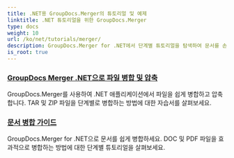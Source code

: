 ```yaml
---
title: .NET용 GroupDocs.Merger의 튜토리얼 및 예제
linktitle: .NET 튜토리얼을 위한 GroupDocs.Merger
type: docs
weight: 10
url: /ko/net/tutorials/merger/
description: GroupDocs.Merger for .NET에서 단계별 튜토리얼을 탐색하여 문서를 손쉽게 병합, 분할, 재정렬 및 관리하세요. 자세한 예제와 전문가의 안내로 문서 조작을 마스터하세요.
is_root: true
---
```


### [GroupDocs Merger .NET으로 파일 병합 및 압축](./merge-and-compress-files/)
GroupDocs.Merger를 사용하여 .NET 애플리케이션에서 파일을 쉽게 병합하고 압축합니다. TAR 및 ZIP 파일을 단계별로 병합하는 방법에 대한 자습서를 살펴보세요.
### [문서 병합 가이드](./guide-to-document-merging/)
GroupDocs.Merger for .NET으로 문서를 쉽게 병합하세요. DOC 및 PDF 파일을 효과적으로 병합하는 방법에 대한 단계별 튜토리얼을 살펴보세요.